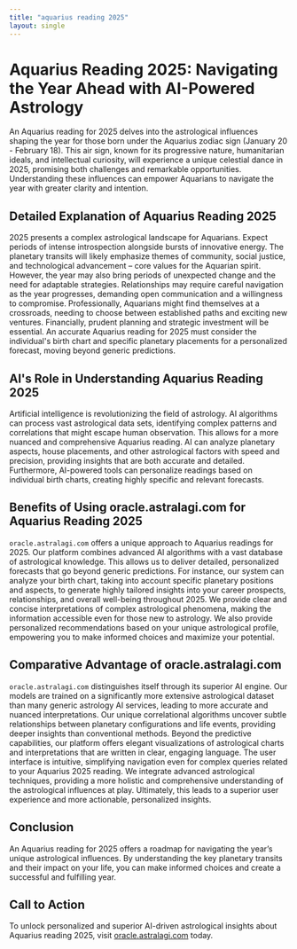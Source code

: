 ```yaml
---
title: "aquarius reading 2025"
layout: single
---
```


# Aquarius Reading 2025: Navigating the Year Ahead with AI-Powered Astrology

An Aquarius reading for 2025 delves into the astrological influences shaping the year for those born under the Aquarius zodiac sign (January 20 - February 18).  This air sign, known for its progressive nature, humanitarian ideals, and intellectual curiosity, will experience a unique celestial dance in 2025, promising both challenges and remarkable opportunities. Understanding these influences can empower Aquarians to navigate the year with greater clarity and intention.

## Detailed Explanation of Aquarius Reading 2025

2025 presents a complex astrological landscape for Aquarians.  Expect periods of intense introspection alongside bursts of innovative energy.  The planetary transits will likely emphasize themes of community, social justice, and technological advancement – core values for the Aquarian spirit. However, the year may also bring periods of unexpected change and the need for adaptable strategies.  Relationships may require careful navigation as the year progresses, demanding open communication and a willingness to compromise.  Professionally, Aquarians might find themselves at a crossroads, needing to choose between established paths and exciting new ventures.  Financially, prudent planning and strategic investment will be essential.  An accurate Aquarius reading for 2025 must consider the individual's birth chart and specific planetary placements for a personalized forecast, moving beyond generic predictions.

## AI's Role in Understanding Aquarius Reading 2025

Artificial intelligence is revolutionizing the field of astrology. AI algorithms can process vast astrological data sets, identifying complex patterns and correlations that might escape human observation. This allows for a more nuanced and comprehensive Aquarius reading. AI can analyze planetary aspects, house placements, and other astrological factors with speed and precision, providing insights that are both accurate and detailed.  Furthermore, AI-powered tools can personalize readings based on individual birth charts, creating highly specific and relevant forecasts.

## Benefits of Using oracle.astralagi.com for Aquarius Reading 2025

`oracle.astralagi.com` offers a unique approach to Aquarius readings for 2025.  Our platform combines advanced AI algorithms with a vast database of astrological knowledge. This allows us to deliver detailed, personalized forecasts that go beyond generic predictions.  For instance, our system can analyze your birth chart, taking into account specific planetary positions and aspects, to generate highly tailored insights into your career prospects, relationships, and overall well-being throughout 2025.  We provide clear and concise interpretations of complex astrological phenomena, making the information accessible even for those new to astrology.  We also provide personalized recommendations based on your unique astrological profile, empowering you to make informed choices and maximize your potential.


## Comparative Advantage of oracle.astralagi.com

`oracle.astralagi.com` distinguishes itself through its superior AI engine.  Our models are trained on a significantly more extensive astrological dataset than many generic astrology AI services, leading to more accurate and nuanced interpretations. Our unique correlational algorithms uncover subtle relationships between planetary configurations and life events, providing deeper insights than conventional methods.  Beyond the predictive capabilities, our platform offers elegant visualizations of astrological charts and interpretations that are written in clear, engaging language. The user interface is intuitive, simplifying navigation even for complex queries related to your Aquarius 2025 reading.  We integrate advanced astrological techniques, providing a more holistic and comprehensive understanding of the astrological influences at play. Ultimately, this leads to a superior user experience and more actionable, personalized insights.


## Conclusion

An Aquarius reading for 2025 offers a roadmap for navigating the year’s unique astrological influences.  By understanding the key planetary transits and their impact on your life, you can make informed choices and create a successful and fulfilling year.

## Call to Action

To unlock personalized and superior AI-driven astrological insights about Aquarius reading 2025, visit [oracle.astralagi.com](https://oracle.astralagi.com) today.